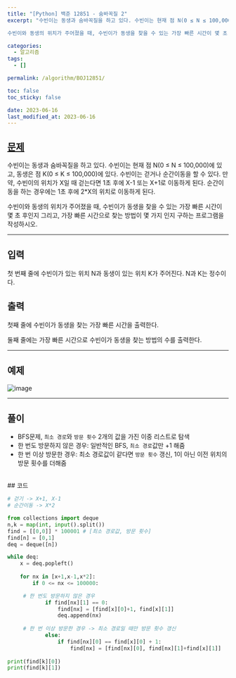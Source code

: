 ```yaml
---
title: "[Python] 백준 12851 - 숨바꼭질 2"
excerpt: "수빈이는 동생과 숨바꼭질을 하고 있다. 수빈이는 현재 점 N(0 ≤ N ≤ 100,000)에 있고, 동생은 점 K(0 ≤ K ≤ 100,000)에 있다. 수빈이는 걷거나 순간이동을 할 수 있다. 만약, 수빈이의 위치가 X일 때 걷는다면 1초 후에 X-1 또는 X+1로 이동하게 된다. 순간이동을 하는 경우에는 1초 후에 2*X의 위치로 이동하게 된다.

수빈이와 동생의 위치가 주어졌을 때, 수빈이가 동생을 찾을 수 있는 가장 빠른 시간이 몇 초 후인지 그리고, 가장 빠른 시간으로 찾는 방법이 몇 가지 인지 구하는 프로그램을 작성하시오.."

categories:
  - 알고리즘
tags:
  - []

permalink: /algorithm/BOJ12851/

toc: false
toc_sticky: false

date: 2023-06-16
last_modified_at: 2023-06-16
---
```


## [문제](https://www.acmicpc.net/problem/12851)

수빈이는 동생과 숨바꼭질을 하고 있다. 수빈이는 현재 점 N(0 ≤ N ≤ 100,000)에 있고, 동생은 점 K(0 ≤ K ≤ 100,000)에 있다. 수빈이는 걷거나 순간이동을 할 수 있다. 만약, 수빈이의 위치가 X일 때 걷는다면 1초 후에 X-1 또는 X+1로 이동하게 된다. 순간이동을 하는 경우에는 1초 후에 2*X의 위치로 이동하게 된다.

수빈이와 동생의 위치가 주어졌을 때, 수빈이가 동생을 찾을 수 있는 가장 빠른 시간이 몇 초 후인지 그리고, 가장 빠른 시간으로 찾는 방법이 몇 가지 인지 구하는 프로그램을 작성하시오.

***

## 입력
첫 번째 줄에 수빈이가 있는 위치 N과 동생이 있는 위치 K가 주어진다. N과 K는 정수이다.

## 출력
첫째 줄에 수빈이가 동생을 찾는 가장 빠른 시간을 출력한다.

둘째 줄에는 가장 빠른 시간으로 수빈이가 동생을 찾는 방법의 수를 출력한다.

***

## 예제
![image](https://github.com/JS042/cs231n/assets/84077022/c94272fc-cd24-483f-8e08-ca92c3b0f42d)



***

## 풀이
- BFS문제, `최소 경로`와 `방문 횟수` 2개의 값을 가진 이중 리스트로 탐색
- 한 번도 방문하지 않은 경우: 일반적인 BFS, `최소 경로`값만 +1 해줌
- 한 번 이상 방문한 경우: 최소 경로값이 같다면 `방문 횟수` 갱신, 1이 아닌 이전 위치의 방문 횟수를 더해줌

<br/>
## 코드

```python
# 걷기 -> X+1, X-1
# 순간이동 -> X*2

from collections import deque
n,k = map(int, input().split())
find = [[0,0]] * 100001 # [최소 경로값, 방문 횟수]
find[n] = [0,1]
deq = deque([n])

while deq:
    x = deq.popleft()
        
    for nx in [x+1,x-1,x*2]:
        if 0 <= nx <= 100000:

     # 한 번도 방문하지 않은 경우
            if find[nx][1] == 0:
                find[nx] = [find[x][0]+1, find[x][1]]
                deq.append(nx)
     
     # 한 번 이상 방문한 경우 -> 최소 경로일 때만 방문 횟수 갱신
            else:
                if find[nx][0] == find[x][0] + 1:
                    find[nx] = [find[nx][0], find[nx][1]+find[x][1]]
                    
print(find[k][0])
print(find[k][1])
```
